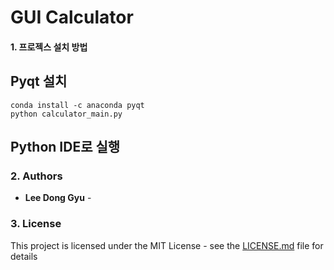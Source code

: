 # GUI Calculator


#### 1. 프로젝스 설치 방법


## Pyqt 설치
```
conda install -c anaconda pyqt
python calculator_main.py
```
## Python IDE로 실행


### 2. Authors

* **Lee Dong Gyu** - 

### 3. License

This project is licensed under the MIT License - see the [LICENSE.md](LICENSE.md) file for details

